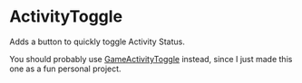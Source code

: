 # ActivityToggle

Adds a button to quickly toggle Activity Status.

You should probably use [GameActivityToggle](https://betterdiscord.app/plugin/GameActivityToggle) instead, since I just made this one as a fun personal project.
